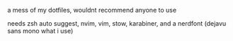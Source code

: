 a mess of my dotfiles, wouldnt recommend anyone to use

needs zsh auto suggest, nvim, vim, stow, karabiner, and a nerdfont (dejavu sans mono what i use)
